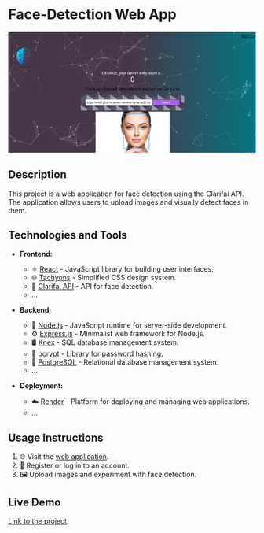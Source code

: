 # Face-Detection Web App

![Face Detection Demo Image](a.png)

## Description

This project is a web application for face detection using the Clarifai API. The application allows users to upload images and visually detect faces in them.

## Technologies and Tools

- **Frontend:**
  - ⚛️ [React](https://reactjs.org/) - JavaScript library for building user interfaces.
  - 🌐 [Tachyons](https://tachyons.io/) - Simplified CSS design system.
  - 🤖 [Clarifai API](https://www.clarifai.com/models/face-detection) - API for face detection.
  - ...

- **Backend:**
  - 🚀 [Node.js](https://nodejs.org/) - JavaScript runtime for server-side development.
  - ⚙️ [Express.js](https://expressjs.com/) - Minimalist web framework for Node.js.
  - 🛢️ [Knex](http://knexjs.org/) - SQL database management system.
  - 🔐 [bcrypt](https://www.npmjs.com/package/bcrypt) - Library for password hashing.
  - 🐘 [PostgreSQL](https://www.postgresql.org/) - Relational database management system.
  - ...

- **Deployment:**
  - ☁️ [Render](https://render.com/) - Platform for deploying and managing web applications.
  - ...

## Usage Instructions

1. 🌐 Visit the [web application](https://myfrontend-t50e.onrender.com/).
2. 📝 Register or log in to an account.
3. 🖼️ Upload images and experiment with face detection.

## Live Demo

[Link to the project](https://myfrontend-t50e.onrender.com/)


